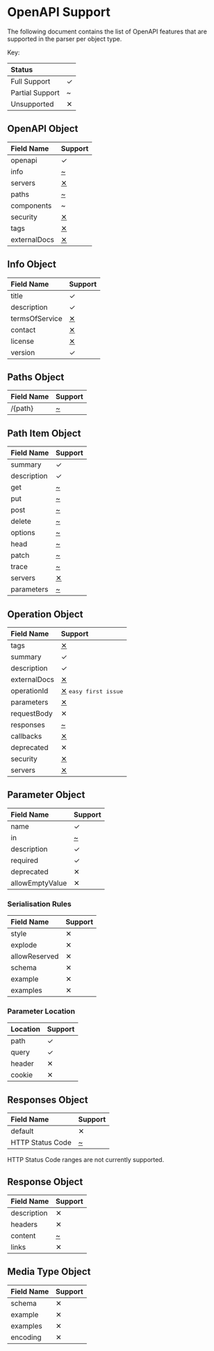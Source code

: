 # OpenAPI Support

The following document contains the list of OpenAPI features that are supported
in the parser per object type.

Key:

| Status | |
|:--|:--|
| Full Support | ✓ |
| Partial Support | ~ |
| Unsupported | ✕ |

## OpenAPI Object

| Field Name | Support |
|:--|:--|
| openapi | ✓ |
| info | [~](https://github.com/apiaryio/fury-adapter-oas3-parser/issues/30) |
| servers | [✕](https://github.com/apiaryio/fury-adapter-oas3-parser/issues/24) |
| paths | [~](#paths-object) |
| components | ~ |
| security | [✕](https://github.com/apiaryio/fury-adapter-oas3-parser/issues/25) |
| tags | [✕](https://github.com/apiaryio/fury-adapter-oas3-parser/issues/26) |
| externalDocs | [✕](https://github.com/apiaryio/fury-adapter-oas3-parser/issues/27) |

## Info Object

| Field Name | Support |
|:--|:--|
| title | ✓ |
| description | ✓ |
| termsOfService | [✕](https://github.com/apiaryio/fury-adapter-oas3-parser/issues/29) |
| contact | [✕](https://github.com/apiaryio/fury-adapter-oas3-parser/issues/30) |
| license | [✕](https://github.com/apiaryio/fury-adapter-oas3-parser/issues/31) |
| version | ✓ |

## Paths Object

| Field Name | Support |
|:--|:--|
| /{path} | [~](#path-item-object) |

## Path Item Object

| Field Name | Support |
|:--|:--|
| summary | ✓ |
| description | ✓ |
| get | [~](#operation-object) |
| put | [~](#operation-object) |
| post | [~](#operation-object) |
| delete | [~](#operation-object) |
| options | [~](#operation-object) |
| head | [~](#operation-object) |
| patch | [~](#operation-object) |
| trace | [~](#operation-object) |
| servers | [✕](https://github.com/apiaryio/fury-adapter-oas3-parser/issues/24) |
| parameters | [~](#parameter-object) |

## Operation Object

| Field Name | Support |
|:--|:--|
| tags | [✕](https://github.com/apiaryio/fury-adapter-oas3-parser/issues/26) |
| summary | ✓ |
| description | ✓ |
| externalDocs | [✕](https://github.com/apiaryio/fury-adapter-oas3-parser/issues/28) |
| operationId | [✕](https://github.com/apiaryio/fury-adapter-oas3-parser/issues/34) <kbd>easy first issue</kbd> |
| parameters | [✕](https://github.com/apiaryio/fury-adapter-oas3-parser/issues/33) |
| requestBody | ✕ |
| responses | [~](#responses-object) |
| callbacks | [✕](https://github.com/apiaryio/fury-adapter-oas3-parser/issues/36) |
| deprecated | ✕ |
| security | [✕](https://github.com/apiaryio/fury-adapter-oas3-parser/issues/25) |
| servers | [✕](https://github.com/apiaryio/fury-adapter-oas3-parser/issues/24) |

## Parameter Object

| Field Name | Support |
|:--|:--|
| name | ✓ |
| in | [~](#parameter-location) |
| description | ✓ |
| required | ✓ |
| deprecated | ✕ |
| allowEmptyValue | ✕ |

### Serialisation Rules

| Field Name | Support |
|:--|:--|
| style | ✕ |
| explode | ✕ |
| allowReserved | ✕ |
| schema | ✕ |
| example | ✕ |
| examples | ✕ |

### Parameter Location

| Location | Support |
|:--|:--|
| path | ✓ |
| query | ✓ |
| header | ✕ |
| cookie | ✕ |

## Responses Object

| Field Name | Support |
|:--|:--|
| default | ✕ |
| HTTP Status Code | [~](#response-object) |

HTTP Status Code ranges are not currently supported.

## Response Object

| Field Name | Support |
|:--|:--|
| description | ✕ |
| headers | ✕ |
| content | [~](#media-type-object) |
| links | ✕ |

## Media Type Object

| Field Name | Support |
|:--|:--|
| schema | ✕ |
| example | ✕ |
| examples | ✕ |
| encoding | ✕ |
